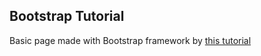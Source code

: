 ## Bootstrap Tutorial

Basic page made with Bootstrap framework by [this tutorial](https://habrahabr.ru/post/211032/)